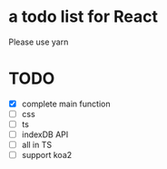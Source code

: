 # a todo list for React
Please use yarn
# TODO
- [x] complete main function
- [ ] css
- [ ] ts
- [ ] indexDB API
- [ ] all in TS
- [ ] support koa2 
